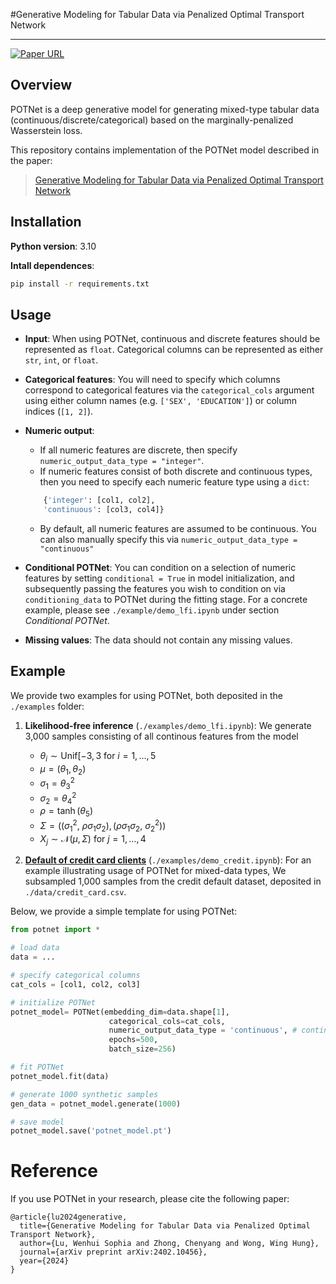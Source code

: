 #Generative Modeling for Tabular Data via Penalized Optimal Transport Network

---

<p align="left">
  <a href="https://arxiv.org/abs/2402.10456">
    <img alt="Paper URL" src="https://img.shields.io/badge/arxiv-2402.10456-orange">
  </a>
</p>


## Overview <br />

POTNet is a deep generative model for generating mixed-type tabular data (continuous/discrete/categorical) based on the marginally-penalized Wasserstein loss. 

This repository contains implementation of the POTNet model described in the paper:

> [Generative Modeling for Tabular Data via Penalized Optimal Transport Network<br>](https://arxiv.org/abs/2402.10456)

## Installation <br />

**Python version**: 3.10

**Intall dependences**:
```bash
pip install -r requirements.txt
```

## Usage

* **Input**: When using POTNet, continuous and discrete features should be represented as `float`. Categorical columns can be represented as either `str`, `int`, or `float`. 

* **Categorical features**: You will need to specify which columns correspond to categorical features via the `categorical_cols` argument using either column names (e.g. `['SEX', 'EDUCATION']`) or column indices (`[1, 2]`).

* **Numeric output**: 
    * If all numeric features are discrete, then specify `numeric_output_data_type = "integer"`.
    * If numeric features consist of both discrete and continuous types, then you need to specify each numeric feature type using a `dict`:
    ```python
        {'integer': [col1, col2], 
        'continuous': [col3, col4]}
    ```
    * By default, all numeric features are assumed to be continuous. You can also manually specify this via `numeric_output_data_type = "continuous"`

* **Conditional POTNet**: You can condition on a selection of numeric features by setting `conditional = True` in model initialization, and subsequently passing the features you wish to condition on via `conditioning_data` to POTNet during the fitting stage. For a concrete example, please see `./example/demo_lfi.ipynb` under section *Conditional POTNet*.

* **Missing values**: The data should not contain any missing values. 

## Example

We provide two examples for using POTNet, both deposited in the `./examples` folder:

1. **Likelihood-free inference** (`./examples/demo_lfi.ipynb`): We generate 3,000 samples consisting of all continous features from the model
    * $\theta_i \sim \mathrm{Unif}[-3, 3$ for $i = 1, \dots, 5$
    * $\mu = (\theta_1, \theta_2)$
    * $\sigma_1 = \theta_3^2$
    * $\sigma_2 = \theta_4^2$
    * $\rho = \tanh(\theta_5)$ 
    * $\Sigma = ((\sigma_1^2, ~\rho \sigma_1 \sigma_2 ), (\rho \sigma_1 \sigma_2, ~\sigma_2^2))$
    * $X_j \sim \mathcal{N}(\mu, \Sigma)$ for $j = 1, \dots, 4$

2. **[Default of credit card clients](https://archive.ics.uci.edu/dataset/350/default+of+credit+card+clients)** (`./examples/demo_credit.ipynb`): For an example illustrating usage of POTNet for mixed-data types, We subsampled 1,000 samples from the credit default dataset, deposited in `./data/credit_card.csv`.


Below, we provide a simple template for using POTNet:

```python
from potnet import *

# load data
data = ...

# specify categorical columns
cat_cols = [col1, col2, col3]

# initialize POTNet
potnet_model= POTNet(embedding_dim=data.shape[1],
                      categorical_cols=cat_cols,
                      numeric_output_data_type = 'continuous', # continuous data
                      epochs=500,
                      batch_size=256)

# fit POTNet
potnet_model.fit(data)

# generate 1000 synthetic samples
gen_data = potnet_model.generate(1000)

# save model
potnet_model.save('potnet_model.pt')
```

# Reference

If you use POTNet in your research, please cite the following paper:

```
@article{lu2024generative,
  title={Generative Modeling for Tabular Data via Penalized Optimal Transport Network},
  author={Lu, Wenhui Sophia and Zhong, Chenyang and Wong, Wing Hung},
  journal={arXiv preprint arXiv:2402.10456},
  year={2024}
}
```
